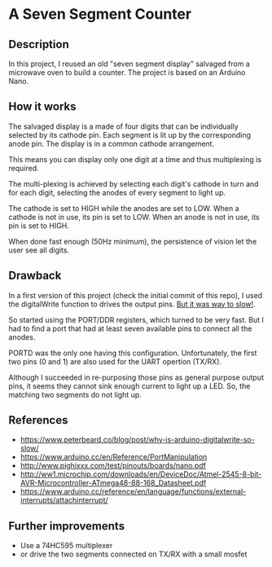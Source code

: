 # A Seven Segment Counter

## Description

In this project, I reused an old "seven segment display" salvaged from a microwave oven to build a counter. The project is based on an Arduino Nano. 

## How it works

The salvaged display is a made of four digits that can be individually selected by its cathode pin. Each segment is lit up by the corresponding anode pin. The display is in a common cathode arrangement. 

This means you can display only one digit at a time and thus multiplexing is required. 

The multi-plexing is achieved by selecting each digit's cathode in turn and for each digit, selecting the anodes of every segment to light up.  

The cathode is set to HIGH while the anodes are set to LOW. 
When a cathode is not in use, its pin is set to LOW.
When an anode is not in use, its pin is set to HIGH. 

When done fast enough (50Hz minimum), the persistence of vision let the user see all digits. 

## Drawback

In a first version of this project (check the initial commit of this repo), I used the digitalWrite function to drives the output pins. [But it was way to slow!](https://www.peterbeard.co/blog/post/why-is-arduino-digitalwrite-so-slow/).

So started using the PORT/DDR registers, which turned to be very fast. But I had to find a port that had at least seven available pins to connect all the anodes. 

PORTD was the only one having this configuration. Unfortunately, the first two pins (0 and 1) are also used for the UART opertion (TX/RX). 

Although I succeeded in re-purposing those pins as general purpose output pins, it seems they cannot sink enough current to light up a LED. So, the matching two segments do not light up. 

## References 
 - https://www.peterbeard.co/blog/post/why-is-arduino-digitalwrite-so-slow/
 - https://www.arduino.cc/en/Reference/PortManipulation
 - http://www.pighixxx.com/test/pinouts/boards/nano.pdf
 - http://ww1.microchip.com/downloads/en/DeviceDoc/Atmel-2545-8-bit-AVR-Microcontroller-ATmega48-88-168_Datasheet.pdf
 - https://www.arduino.cc/reference/en/language/functions/external-interrupts/attachinterrupt/ 

## Further improvements

- Use a 74HC595 multiplexer
- or drive the two segments connected on TX/RX with a small mosfet


